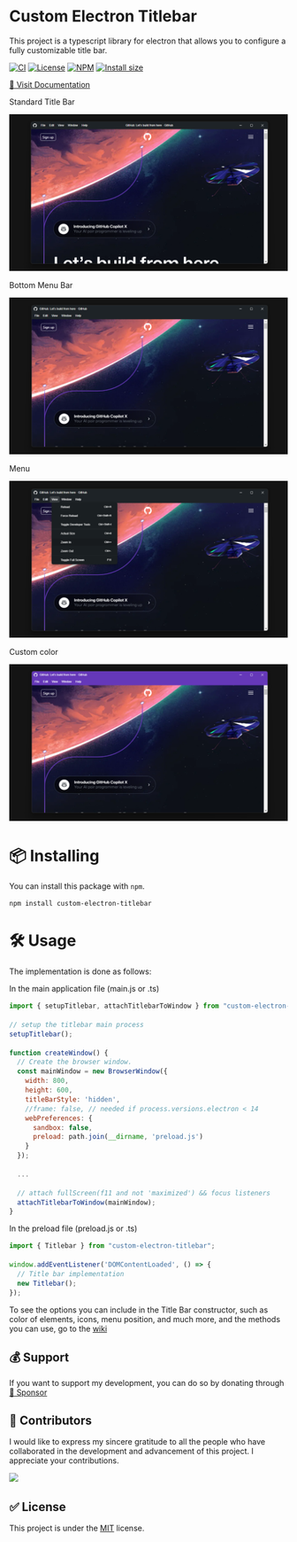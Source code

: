 # Custom Electron Titlebar

This project is a typescript library for electron that allows you to configure a fully customizable title bar.

[![CI](https://badgen.net/github/checks/AlexTorresDev/custom-electron-titlebar?label=CI)](https://github.com/AlexTorresDev/custom-electron-titlebar/actions/workflows/build-release.yml)
[![License](https://badgen.net/github/license/AlexTorresDev/custom-electron-titlebar?label=License)](https://github.com/AlexTorresDev/custom-electron-titlebar/blob/master/LICENSE)
[![NPM](https://badgen.net/npm/v/custom-electron-titlebar?label=NPM)](https://npmjs.org/package/custom-electron-titlebar)
[![Install size](https://badgen.net/packagephobia/install/custom-electron-titlebar?label=Install%20size)](https://packagephobia.com/result?p=custom-electron-titlebar)

[📄 Visit Documentation](https://cet.alextrs.dev)

Standard Title Bar

![Screenshot 1](screenshots/cet-1.png)

Bottom Menu Bar

![Screenshot 2](screenshots/cet-2.png)

Menu

![Screenshot 3](screenshots/cet-3.png)

Custom color

![Screenshot 4](screenshots/cet-4.png)

# 📦 Installing
You can install this package with `npm`.
```sh
npm install custom-electron-titlebar
```

# 🛠️ Usage
The implementation is done as follows:

In the main application file (main.js or .ts)
```js
import { setupTitlebar, attachTitlebarToWindow } from "custom-electron-titlebar/main";

// setup the titlebar main process
setupTitlebar();

function createWindow() {
  // Create the browser window.
  const mainWindow = new BrowserWindow({
    width: 800,
    height: 600,
    titleBarStyle: 'hidden',
    //frame: false, // needed if process.versions.electron < 14
    webPreferences: {
      sandbox: false,
      preload: path.join(__dirname, 'preload.js')
    }
  });
  
  ...

  // attach fullScreen(f11 and not 'maximized') && focus listeners
  attachTitlebarToWindow(mainWindow);
}
```

In the preload file (preload.js or .ts)
```js
import { Titlebar } from "custom-electron-titlebar";

window.addEventListener('DOMContentLoaded', () => {
  // Title bar implementation
  new Titlebar();
});
```
To see the options you can include in the Title Bar constructor, such as color of elements, icons, menu position, and much more, and the methods you can use, go to the [wiki](https://github.com/AlexTorresDev/custom-electron-titlebar/wiki)

## 💰 Support
If you want to support my development, you can do so by donating through [💖 Sponsor](https://github.com/sponsors/AlexTorresDev)


## 📝 Contributors
I would like to express my sincere gratitude to all the people who have collaborated in the development and advancement of this project. I appreciate your contributions.

[![](https://contrib.rocks/image?repo=AlexTorresDev/custom-electron-titlebar)](https://github.com/AlexTorresDev/custom-electron-titlebar/graphs/contributors)


## ✅ License
This project is under the [MIT](https://github.com/AlexTorresDev/custom-electron-titlebar/blob/master/LICENSE) license.
